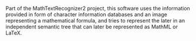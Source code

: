 Part of the MathTextRecognizer2 project, this software uses the information provided in form of character information databases and an image representing a mathematical formula, and tries to represent the later in an independent semantic tree that can later be represented as MathML or LaTeX.